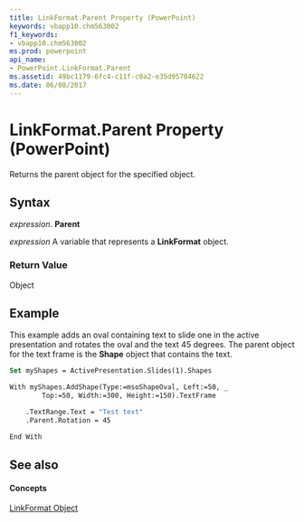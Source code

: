 ```yaml
---
title: LinkFormat.Parent Property (PowerPoint)
keywords: vbapp10.chm563002
f1_keywords:
- vbapp10.chm563002
ms.prod: powerpoint
api_name:
- PowerPoint.LinkFormat.Parent
ms.assetid: 49bc1179-6fc4-c11f-c0a2-e35d95704622
ms.date: 06/08/2017
---
```



# LinkFormat.Parent Property (PowerPoint)

Returns the parent object for the specified object.


## Syntax

 _expression_. **Parent**

 _expression_ A variable that represents a **LinkFormat** object.


### Return Value

Object


## Example

This example adds an oval containing text to slide one in the active presentation and rotates the oval and the text 45 degrees. The parent object for the text frame is the  **Shape** object that contains the text.


```vb
Set myShapes = ActivePresentation.Slides(1).Shapes

With myShapes.AddShape(Type:=msoShapeOval, Left:=50, _
        Top:=50, Width:=300, Height:=150).TextFrame

    .TextRange.Text = "Test text"
    .Parent.Rotation = 45

End With
```


## See also


#### Concepts


[LinkFormat Object](PowerPoint.LinkFormat.md)

